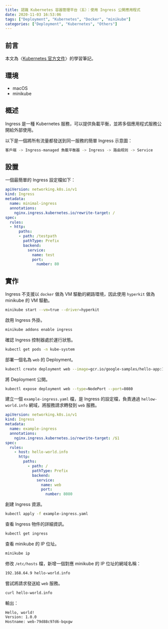 ```yaml
---
title: 認識 Kubernetes 容器管理平台（五）：使用 Ingress 公開應用程式
date: 2020-11-03 16:53:06
tags: ["Deployment", "Kubernetes", "Docker", "minikube"]
categories: ["Deployment", "Kubernetes", "Others"]
---
```


## 前言

本文為〈[Kubernetes 官方文件](https://kubernetes.io/docs/home/)〉的學習筆記。

## 環境

- macOS
- minikube

## 概述

Ingress 是一種 Kubernetes 服務，可以提供負載平衡，並將多個應用程式服務公開給外部使用。

以下是一個將所有流量都發送到同一服務的簡單 Ingress 示意圖：

```bash
客戶端 -> Ingress-managed 負載平衡器 -> Ingress -> 路由规则 -> Service
```

## 設置

一個最簡單的 Ingress 設定檔如下：

```yaml
apiVersion: networking.k8s.io/v1
kind: Ingress
metadata:
  name: minimal-ingress
  annotations:
    nginx.ingress.kubernetes.io/rewrite-target: /
spec:
  rules:
  - http:
      paths:
      - path: /testpath
        pathType: Prefix
        backend:
          service:
            name: test
            port:
              number: 80
```

## 實作

Ingress 不支援以 `docker` 做為 VM 驅動的網路環境，因此使用 `hyperkit` 做為 minikube 的 VM 驅動。

```bash
minikube start --vm=true --driver=hyperkit
```

啟用 Ingress 外掛。

```bash
minikube addons enable ingress
```

確認 Ingress 控制器處於運行狀態。

```bash
kubectl get pods -n kube-system
```

部署一個名為 `web` 的 Deployment。

```bash
kubectl create deployment web --image=gcr.io/google-samples/hello-app:1.0
```

將 Deployment 公開。

```bash
kubectl expose deployment web --type=NodePort --port=8080
```

建立一個 `example-ingress.yaml` 檔，是 Ingress 的設定檔，負責通過 `hellow-world.info` 網域，將服務請求轉發到 `web` 服務。

```yaml
apiVersion: networking.k8s.io/v1
kind: Ingress
metadata:
  name: example-ingress
  annotations:
    nginx.ingress.kubernetes.io/rewrite-target: /$1
spec:
  rules:
    - host: hello-world.info
      http:
        paths:
          - path: /
            pathType: Prefix
            backend:
              service:
                name: web
                port:
                  number: 8080
```

創建 Ingress 資源。

```bash
kubectl apply -f example-ingress.yaml
```

查看 Ingress 物件的詳細資訊。

```bash
kubectl get ingress
```

查看 minikube 的 IP 位址。

```bash
minikube ip
```

修改 `/etc/hosts` 檔，新增一個對應 minikube 的 IP 位址的網域名稱：

```bash
192.168.64.9 hello-world.info
```

嘗試將請求發送給 `web` 服務。

```bash
curl hello-world.info
```

輸出：

```bash
Hello, world!
Version: 1.0.0
Hostname: web-79d88c97d6-bqxgw
```
